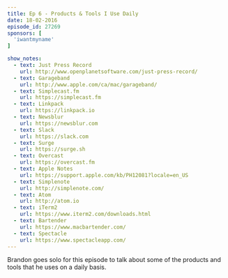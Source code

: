 ```yaml
---
title: Ep 6 - Products & Tools I Use Daily
date: 18-02-2016
episode_id: 27269
sponsors: [
  'iwantmyname'
]

show_notes:
  - text: Just Press Record
    url: http://www.openplanetsoftware.com/just-press-record/
  - text: Garageband
    url: http://www.apple.com/ca/mac/garageband/
  - text: Simplecast.fm
    url: https://simplecast.fm
  - text: Linkpack
    url: https://linkpack.io
  - text: Newsblur
    url: https://newsblur.com
  - text: Slack
    url: https://slack.com
  - text: Surge
    url: https://surge.sh
  - text: Overcast
    url: https://overcast.fm
  - text: Apple Notes
    url: https://support.apple.com/kb/PH12081?locale=en_US
  - text: Simplenote
    url: http://simplenote.com/
  - text: Atom
    url: http://atom.io
  - text: iTerm2
    url: https://www.iterm2.com/downloads.html
  - text: Bartender
    url: https://www.macbartender.com/
  - text: Spectacle
    url: https://www.spectacleapp.com/
---
```


Brandon goes solo for this episode to talk about some of the products and tools that he uses on a daily basis.
